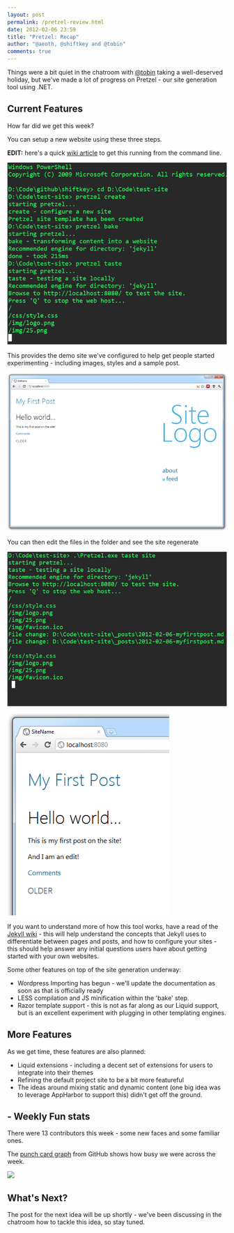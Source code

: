 ```yaml
--- 
layout: post
permalink: /pretzel-review.html
date: 2012-02-06 23:59
title: "Pretzel: Recap"
author: "@aeoth, @shiftkey and @tobin"
comments: true
---
```


Things were a bit quiet in the chatroom with [@tobin](http://twitter.com/tobin) taking a well-deserved holiday, but we've made a lot of progress on Pretzel - our site generation tool using .NET.

## Current Features

How far did we get this week?

You can setup a new website using these three steps.

**EDIT:** here's a quick [wiki article](https://github.com/Code52/pretzel/wiki/Installing-Pretzel) to get this running from the command line.

![](/img/pretzel-console.png) 

This provides the demo site we've configured to help get people started experimenting - including images, styles and a sample post.

![](/img/pretzel-demosite.png) 

You can then edit the files in the folder and see the site regenerate

![](/img/pretzel-console-2.png) 

![](/img/pretzel-edit.png) 

If you want to understand more of how this tool works, have a read of the [Jekyll wiki](https://github.com/mojombo/jekyll/wiki) - this will help understand the concepts that Jekyll uses to differentiate between pages and posts, and how to configure your sites - this should help answer any initial questions users have about getting started with your own websites. 

Some other features on top of the site generation underway:

 * Wordpress Importing has begun - we'll update the documentation as soon as that is officially ready
 * LESS compilation and JS minification within the 'bake' step.
 * Razor template support - this is not as far along as our Liquid support, but is an excellent experiment with plugging in other templating engines.
 
## More Features

As we get time, these features are also planned:

 * Liquid extensions - including a decent set of extensions for users to integrate into their themes
 * Refining the default project site to be a bit more featureful
 * The ideas around mixing static and dynamic content (one big idea was to leverage AppHarbor to support this) didn't get off the ground.

##  -  Weekly Fun stats

There were 13 contributors this week - some new faces and some familiar ones.

The [punch card graph](https://github.com/Code52/pretzel/graphs/punch_card) from GitHub shows how busy we were across the week.

<img src="https://chart.googleapis.com/chart?chs=800x300&amp;chds=-1,24,-1,7,0,9&amp;chf=bg,s,efefef&amp;chd=t:0,1,2,3,4,5,6,7,8,9,10,11,12,13,14,15,16,17,18,19,20,21,22,23,0,1,2,3,4,5,6,7,8,9,10,11,12,13,14,15,16,17,18,19,20,21,22,23,0,1,2,3,4,5,6,7,8,9,10,11,12,13,14,15,16,17,18,19,20,21,22,23,0,1,2,3,4,5,6,7,8,9,10,11,12,13,14,15,16,17,18,19,20,21,22,23,0,1,2,3,4,5,6,7,8,9,10,11,12,13,14,15,16,17,18,19,20,21,22,23,0,1,2,3,4,5,6,7,8,9,10,11,12,13,14,15,16,17,18,19,20,21,22,23,0,1,2,3,4,5,6,7,8,9,10,11,12,13,14,15,16,17,18,19,20,21,22,23,0,1,2,3,4,5,6,7,8,9,10,11,12,13,14,15,16,17,18,19,20,21,22,23|0,0,0,0,0,0,0,0,0,0,0,0,0,0,0,0,0,0,0,0,0,0,0,0,1,1,1,1,1,1,1,1,1,1,1,1,1,1,1,1,1,1,1,1,1,1,1,1,2,2,2,2,2,2,2,2,2,2,2,2,2,2,2,2,2,2,2,2,2,2,2,2,3,3,3,3,3,3,3,3,3,3,3,3,3,3,3,3,3,3,3,3,3,3,3,3,4,4,4,4,4,4,4,4,4,4,4,4,4,4,4,4,4,4,4,4,4,4,4,4,5,5,5,5,5,5,5,5,5,5,5,5,5,5,5,5,5,5,5,5,5,5,5,5,6,6,6,6,6,6,6,6,6,6,6,6,6,6,6,6,6,6,6,6,6,6,6,6,7,7,7,7,7,7,7,7,7,7,7,7,7,7,7,7,7,7,7,7,7,7,7,7|0,0,0,0,0,0,0,0,0,0,1,1,2,1,2,0,0,0,1,0,0,1,0,0,0,0,0,0,4,0,0,0,0,0,0,0,0,0,0,0,0,2,0,0,0,5,5,9,1,0,1,1,0,0,0,1,0,0,0,0,1,1,2,3,0,1,3,1,1,3,5,2,0,2,1,0,1,0,0,0,0,3,2,0,1,0,1,0,4,2,5,2,4,5,5,8,2,0,0,0,0,0,0,0,4,5,0,0,0,0,1,1,0,2,1,5,0,0,0,0,0,0,0,0,0,0,0,0,0,0,2,0,0,2,0,0,0,0,0,0,1,0,1,3,0,1,0,0,0,0,0,0,1,1,0,0,1,2,0,0,1,1,0,1,3,3,4,2,0,0,0,0,0,0,0,0,0,0,0,0,0,0,0,0,0,0,0,0,0,0,0,0&amp;chxt=x,y&amp;chm=o,333333,1,1.0,25.0&amp;chxl=0:||12am|1|2|3|4|5|6|7|8|9|10|11|12pm|1|2|3|4|5|6|7|8|9|10|11||1:||Sun|Mon|Tue|Wed|Thr|Fri|Sat|&amp;cht=s">


## What's Next?

The post for the next idea will be up shortly - we've been discussing in the chatroom how to tackle this idea, so stay tuned.